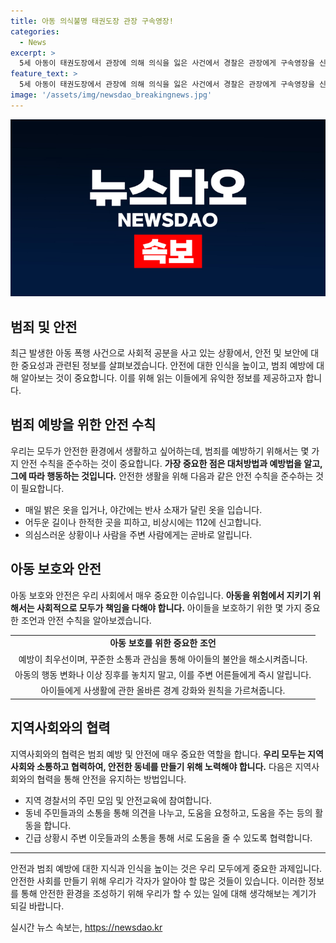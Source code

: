 ```yaml
---
title: 아동 의식불명 태권도장 관장 구속영장!
categories:
  - News
excerpt: >
  5세 아동이 태권도장에서 관장에 의해 의식을 잃은 사건에서 경찰은 관장에게 구속영장을 신청했다. 사람들의 이목을 끌고 싶다면, 이 사건이 일어난 상황과 관장의 동기에 대한 진술, 5세 아동의 상태 등을 자세히 다룬다면 좋을 것 같아요.
feature_text: >
  5세 아동이 태권도장에서 관장에 의해 의식을 잃은 사건에서 경찰은 관장에게 구속영장을 신청했다. 사람들의 이목을 끌고 싶다면, 이 사건이 일어난 상황과 관장의 동기에 대한 진술, 5세 아동의 상태 등을 자세히 다룬다면 좋을 것 같아요.
image: '/assets/img/newsdao_breakingnews.jpg'
---
```


<p><img src="/assets/img/newsdao_breakingnews.jpg" alt="cryptoinkorea 속보" /></p>

<h2>범죄 및 안전</h2>

<p data-ke-size="size16">최근 발생한 아동 폭행 사건으로 사회적 공분을 사고 있는 상황에서, 안전 및 보안에 대한 중요성과 관련된 정보를 살펴보겠습니다. 안전에 대한 인식을 높이고, 범죄 예방에 대해 알아보는 것이 중요합니다. 이를 위해 읽는 이들에게 유익한 정보를 제공하고자 합니다.</p>

<h2 data-ke-size="size26">범죄 예방을 위한 안전 수칙</h2>

<p data-ke-size="size16">우리는 모두가 안전한 환경에서 생활하고 싶어하는데, 범죄를 예방하기 위해서는 몇 가지 안전 수칙을 준수하는 것이 중요합니다. <b>가장 중요한 점은 대처방법과 예방법을 알고, 그에 따라 행동하는 것입니다.</b> 안전한 생활을 위해 다음과 같은 안전 수칙을 준수하는 것이 필요합니다.</p>

<ul>
  <li>매일 밝은 옷을 입거나, 야간에는 반사 소재가 달린 옷을 입습니다.</li>
  <li>어두운 길이나 한적한 곳을 피하고, 비상시에는 112에 신고합니다.</li>
  <li>의심스러운 상황이나 사람을 주변 사람에게는 곧바로 알립니다.</li>
</ul>

<h2 data-ke-size="size26">아동 보호와 안전</h2>

<p data-ke-size="size16">아동 보호와 안전은 우리 사회에서 매우 중요한 이슈입니다. <b>아동을 위험에서 지키기 위해서는 사회적으로 모두가 책임을 다해야 합니다.</b> 아이들을 보호하기 위한 몇 가지 중요한 조언과 안전 수칙을 알아보겠습니다.</p>

<table>
  <tr>
    <td style="text-align: center; height: 17px;"><b>아동 보호를 위한 중요한 조언</b></td>
  </tr>
  <tr>
    <td style="text-align: center; height: 17px;">예방이 최우선이며, 꾸준한 소통과 관심을 통해 아이들의 불안을 해소시켜줍니다.</td>
  </tr>
  <tr>
    <td style="text-align: center; height: 17px;">아동의 행동 변화나 이상 징후를 놓치지 말고, 이를 주변 어른들에게 즉시 알립니다.</td>
  </tr>
  <tr>
    <td style="text-align: center; height: 17px;">아이들에게 사생활에 관한 올바른 경계 강화와 원칙을 가르쳐줍니다.</td>
  </tr>
</table>

<h2 data-ke-size="size26">지역사회와의 협력</h2>

<p data-ke-size="size16">지역사회와의 협력은 범죄 예방 및 안전에 매우 중요한 역할을 합니다. <b>우리 모두는 지역사회와 소통하고 협력하여, 안전한 동네를 만들기 위해 노력해야 합니다.</b> 다음은 지역사회와의 협력을 통해 안전을 유지하는 방법입니다.</p>

<ul>
  <li>지역 경찰서의 주민 모임 및 안전교육에 참여합니다.</li>
  <li>동네 주민들과의 소통을 통해 의견을 나누고, 도움을 요청하고, 도움을 주는 등의 활동을 합니다.</li>
  <li>긴급 상황시 주변 이웃들과의 소통을 통해 서로 도움을 줄 수 있도록 협력합니다.</li>
</ul>

<hr>

<p data-ke-size="size16">안전과 범죄 예방에 대한 지식과 인식을 높이는 것은 우리 모두에게 중요한 과제입니다. 안전한 사회를 만들기 위해 우리가 각자가 알아야 할 많은 것들이 있습니다. 이러한 정보를 통해 안전한 환경을 조성하기 위해 우리가 할 수 있는 일에 대해 생각해보는 계기가 되길 바랍니다.</p>
실시간 뉴스 속보는, <a href="https://newsdao.kr" rel="dofollow">https://newsdao.kr</a>


